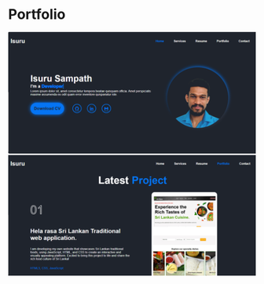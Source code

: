 # Portfolio
![image alt](https://github.com/Isuru95sampath/Portfolio1/blob/1780f11b7bcf77982f30a8f315ca2a8fb1eeaf30/Screenshot%202025-03-20%20172624.png)
![image alt](https://github.com/Isuru95sampath/Portfolio1/blob/fc54e1357b5385c2fd767775ef63eaee41699790/Screenshot%202025-03-20%20172731.png)

 

